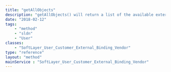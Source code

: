 ```yaml
---
title: "getAllObjects"
description: "getAllObjects() will return a list of the available external binding vendors that SoftLayer supports.  Use this list to select the appropriate vendor when creating a new external binding. "
date: "2018-02-12"
tags:
    - "method"
    - "sldn"
    - "User"
classes:
    - "SoftLayer_User_Customer_External_Binding_Vendor"
type: "reference"
layout: "method"
mainService : "SoftLayer_User_Customer_External_Binding_Vendor"
---
```


